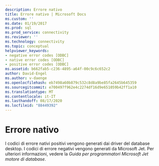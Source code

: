 ```yaml
---
description: Errore nativo
title: Errore nativo | Microsoft Docs
ms.custom: ''
ms.date: 01/19/2017
ms.prod: sql
ms.prod_service: connectivity
ms.reviewer: ''
ms.technology: connectivity
ms.topic: conceptual
helpviewer_keywords:
- negative error codes [ODBC]
- native error codes [ODBC]
- positive error codes [ODBC]
ms.assetid: b662fab5-c236-4895-a64f-00c9c6c652c2
author: David-Engel
ms.author: v-daenge
ms.openlocfilehash: eb7498a60b879c532c8d8a9be85fa2645b645359
ms.sourcegitcommit: e700497f962e4c2274df16d9e651059b42ff1a10
ms.translationtype: MT
ms.contentlocale: it-IT
ms.lasthandoff: 08/17/2020
ms.locfileid: "88449392"
---
```

# <a name="native-error"></a>Errore nativo
I codici di errore nativi positivi vengono generati dai driver del database desktop. I codici di errore negativi vengono generati da Microsoft Jet. Per ulteriori informazioni, vedere la *Guida per programmatori Microsoft Jet motore di database*.
